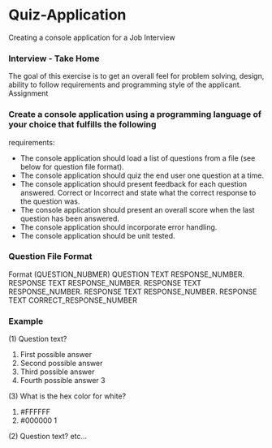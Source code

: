 # Quiz-Application #
Creating a console application for a Job Interview

### Interview - Take Home ###
The goal of this exercise is to get an overall feel for problem solving, design, ability to follow
requirements and programming style of the applicant.
Assignment

### Create a console application using a programming language of your choice that fulfills the following ###
requirements:

- The console application should load a list of questions from a file (see below for question file
format).
- The console application should quiz the end user one question at a time.
- The console application should present feedback for each question answered. Correct or
Incorrect and state what the correct response to the question was.
- The console application should present an overall score when the last question has been
answered.
- The console application should incorporate error handling.
- The console application should be unit tested.

### Question File Format ###
Format
(QUESTION_NUBMER) QUESTION TEXT
RESPONSE_NUMBER. RESPONSE TEXT
RESPONSE_NUMBER. RESPONSE TEXT
RESPONSE_NUMBER. RESPONSE TEXT
RESPONSE_NUMBER. RESPONSE TEXT
CORRECT_RESPONSE_NUMBER

### Example ###
(1) Question text?
1. First possible answer
2. Second possible answer
3. Third possible answer
4. Fourth possible answer
3 

(3) What is the hex color for white?
1. #FFFFFF
2. #000000
1

(2) Question text?
etc...

